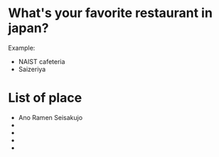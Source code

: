 # What's your favorite restaurant in japan?
 Example:
- NAIST cafeteria
- Saizeriya
# List of place
- Ano Ramen Seisakujo
-
-
-
-

